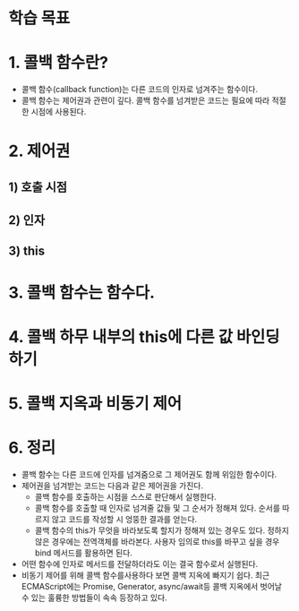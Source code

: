 # 학습 목표

# 1. 콜백 함수란?

- 콜백 함수(callback function)는 다른 코드의 인자로 넘겨주는 함수이다.
- 콜백 함수는 제어권과 관련이 깊다. 콜백 함수를 넘겨받은 코드는 필요에 따라 적절한 시점에 사용된다.

# 2. 제어권

## 1) 호출 시점

## 2) 인자

## 3) this

# 3. 콜백 함수는 함수다.

# 4. 콜백 하무 내부의 this에 다른 값 바인딩하기

# 5. 콜백 지옥과 비동기 제어

# 6. 정리

- 콜백 함수는 다른 코드에 인자를 넘겨줌으로 그 제어권도 함께 위임한 함수이다.
- 제어권을 넘겨받는 코드는 다음과 같은 제어권을 가진다.
  - 콜백 함수를 호출하는 시점을 스스로 판단해서 실행한다.
  - 콜백 함수를 호출할 때 인자로 넘겨줄 값들 및 그 순서가 정해져 있다. 순서를 따르지 않고 코드를 작성할 시 엉뚱한 결과를 얻는다.
  - 콜백 함수의 this가 무엇을 바라보도록 할지가 정해져 있는 경우도 있다. 정하지 않은 경우에는 전역객체를 바라본다. 사용자 임의로 this를 바꾸고 싶을 경우 bind 메서드를 활용하면 된다.
- 어떤 함수에 인자로 메서드를 전달하더라도 이는 결국 함수로서 실행된다.
- 비동기 제어를 위해 콜백 함수를사용하다 보면 콜백 지옥에 빠지기 쉽다. 최근 ECMAScript에는 Promise, Generator, async/await등 콜백 지옥에서 벗어날 수 있는 훌륭한 방법들이 속속 등장하고 있다.
